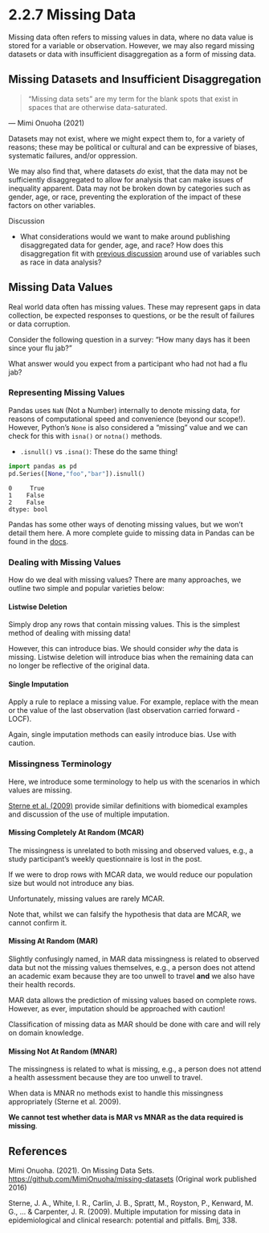 # 2.2.7 Missing Data

Missing data often refers to missing values in data, where no data value
is stored for a variable or observation. However, we may also regard
missing datasets or data with insufficient disaggregation as a form of
missing data.

## Missing Datasets and Insufficient Disaggregation

> “Missing data sets” are my term for the blank spots that exist in
> spaces that are otherwise data-saturated.

— Mimi Onuoha (2021)

Datasets may not exist, where we might expect them to, for a variety of
reasons; these may be political or cultural and can be expressive of
biases, systematic failures, and/or oppression.

We may also find that, where datasets *do* exist, that the data may not
be sufficiently disaggregated to allow for analysis that can make issues
of inequality apparent. Data may not be broken down by categories such
as gender, age, or race, preventing the exploration of the impact of
these factors on other variables.

Discussion

- What considerations would we want to make around publishing disaggregated data for gender, age, and race? How does this disaggregation fit with [previous discussion](./2-02-LegalityAndEthics.html#should-a-variable-be-used) around use of variables such as race in data analysis?

## Missing Data Values

Real world data often has missing values. These may represent gaps in
data collection, be expected responses to questions, or be the result of
failures or data corruption.

Consider the following question in a survey: “How many days has it been
since your flu jab?”

What answer would you expect from a participant who had not had a flu
jab?

### Representing Missing Values

Pandas uses `NaN` (Not a Number) internally to denote missing data, for
reasons of computational speed and convenience (beyond our scope!).
However, Python’s `None` is also considered a “missing” value and we can
check for this with `isna()` or `notna()` methods.

- `.isnull()` vs `.isna()`: These do the same thing!



```python
import pandas as pd
pd.Series([None,"foo","bar"]).isnull()
```




    0     True
    1    False
    2    False
    dtype: bool




Pandas has some other ways of denoting missing values, but we won’t
detail them here. A more complete guide to missing data in Pandas can be
found in the
[docs](https://pandas.pydata.org/pandas-docs/stable/user_guide/missing_data.html).

### Dealing with Missing Values

How do we deal with missing values? There are many approaches, we
outline two simple and popular varieties below:

#### Listwise Deletion

Simply drop any rows that contain missing values. This is the simplest
method of dealing with missing data!

However, this can introduce bias. We should consider *why* the data is
missing. Listwise deletion will introduce bias when the remaining data
can no longer be reflective of the original data.

#### Single Imputation

Apply a rule to replace a missing value. For example, replace with the
mean or the value of the last observation (last observation carried
forward - LOCF).

Again, single imputation methods can easily introduce bias. Use with
caution.

### Missingness Terminology

Here, we introduce some terminology to help us with the scenarios in
which values are missing.

[Sterne et al. (2009)](https://www.bmj.com/content/338/bmj.b2393/)
provide similar definitions with biomedical examples and discussion of
the use of multiple imputation.

#### Missing Completely At Random (MCAR)

The missingness is unrelated to both missing and observed values, e.g.,
a study participant’s weekly questionnaire is lost in the post.

If we were to drop rows with MCAR data, we would reduce our population
size but would not introduce any bias.

Unfortunately, missing values are rarely MCAR.

Note that, whilst we can falsify the hypothesis that data are MCAR, we
cannot confirm it.

#### Missing At Random (MAR)

Slightly confusingly named, in MAR data missingness is related to
observed data but not the missing values themselves, e.g., a person does
not attend an academic exam because they are too unwell to travel
**and** we also have their health records.

MAR data allows the prediction of missing values based on complete rows.
However, as ever, imputation should be approached with caution!

Classification of missing data as MAR should be done with care and will
rely on domain knowledge.

#### Missing Not At Random (MNAR)

The missingness is related to what is missing, e.g., a person does not
attend a health assessment because they are too unwell to travel.

When data is MNAR no methods exist to handle this missingness
appropriately (Sterne et al. 2009).

**We cannot test whether data is MAR vs MNAR as the data required is
missing**.

## References

Mimi Onuoha. (2021). On Missing Data Sets.
https://github.com/MimiOnuoha/missing-datasets (Original work published
2016)

Sterne, J. A., White, I. R., Carlin, J. B., Spratt, M., Royston, P.,
Kenward, M. G., … & Carpenter, J. R. (2009). Multiple imputation for
missing data in epidemiological and clinical research: potential and
pitfalls. Bmj, 338.
